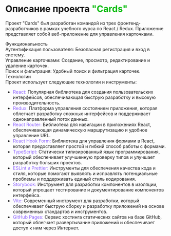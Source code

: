 <h1>Описание проекта <span style="color: #07bc0c">"Cards"</span></h1>

Проект "Cards" был разработан командой из трех фронтенд-разработчиков в рамках учебного курса по React / Redux. Приложение представляет собой веб-приложение для управления карточками.

Функциональность</br>
Аутентификация пользователя: Безопасная регистрация и вход в систему.</br>
Управление карточками: Создание, просмотр, редактирование и удаление карточек.</br>
Поиск и фильтрация: Удобный поиск и фильтрация карточек.</br>
Технологии</br>
Проект использует следующие технологии и инструменты:
<ul>
<li><span style="color: #8c61ff">React:</span> Популярная библиотека для создания пользовательских интерфейсов, обеспечивающая быструю разработку и высокую производительность.</li>
<li><span style="color: #8c61ff">Redux:</span> Платформа управления состоянием приложения, которая облегчает разработку сложных интерфейсов и поддерживает однонаправленный поток данных.</li>
<li><span style="color: #8c61ff">React Router:</span> Библиотека для навигации в приложениях React, обеспечивающая динамическую маршрутизацию и удобное управление URL.</li>
<li><span style="color: #8c61ff">React Hook Form:</span> Библиотека для управления формами в React, которая предоставляет простой и гибкий способ работы с формами.</li>
<li><span style="color: #8c61ff">TypeScript:</span> Статически типизированный язык программирования, который обеспечивает улучшенную проверку типов и улучшает разработку больших проектов.</li>
<li><span style="color: #8c61ff">ESLint и Prettier:</span> Инструменты для обеспечения качества кода и стиля, которые помогают выявлять и исправлять потенциальные проблемы и поддерживать единый стиль кодирования.</li>
<li><span style="color: #8c61ff">Storybook:</span> Инструмент для разработки компонентов в изоляции, который упрощает тестирование и документирование компонентов интерфейса.</li>
<li><span style="color: #8c61ff">Vite:</span> Современный инструмент для разработки, который обеспечивает быструю сборку и разработку приложений на основе современных стандартов и инструментов.</li>
<li><span style="color: #8c61ff">GitHub Pages:</span> Сервис хостинга статических сайтов на базе GitHub, который облегчает развертывание приложений и обеспечивает доступ к ним через Интернет.</li>
</ul>